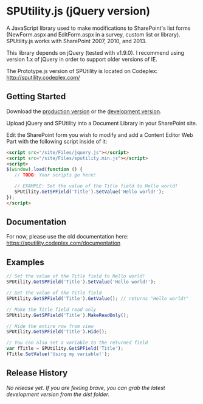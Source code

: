 # SPUtility.js (jQuery version)

A JavaScript library used to make modifications to SharePoint's list forms 
(NewForm.aspx and EditForm.aspx in a survey, custom list or library). 
SPUtility.js works with SharePoint 2007, 2010, and 2013.

This library depends on jQuery (tested with v1.9.0). I recommend using
version 1.x of jQuery in order to support older versions of IE. 

The Prototype.js version of SPUtility is located on Codeplex:
http://sputility.codeplex.com/

## Getting Started
Download the [production version][min] or the [development version][max].

[min]: https://raw.github.com/kitmenke/jquery.sputility/master/dist/sputility.min.js
[max]: https://raw.github.com/kitmenke/jquery.sputility/master/dist/sputility.js

Upload jQuery and SPUtility into a Document Library in your SharePoint site.

Edit the SharePoint form you wish to modify and add a Content Editor Web Part 
with the following script inside of it:

```html
<script src="/site/Files/jquery.js"></script>
<script src="/site/Files/sputility.min.js"></script>
<script>
$(window).load(function () {
   // TODO: Your scripts go here!

   // EXAMPLE: Set the value of the Title field to Hello world!
   SPUtility.GetSPField('Title').SetValue('Hello world!');
});
</script>
```

## Documentation
For now, please use the old documentation here:
https://sputility.codeplex.com/documentation

## Examples
```javascript
// Set the value of the Title field to Hello world!
SPUtility.GetSPField('Title').SetValue('Hello world!');

// Get the value of the Title field
SPUtility.GetSPField('Title').GetValue(); // returns "Hello world!"

// Make the Title field read only
SPUtility.GetSPField('Title').MakeReadOnly();

// Hide the entire row from view
SPUtility.GetSPField('Title').Hide();

// You can also set a variable to the returned field
var fTitle = SPUtility.GetSPField('Title');
fTitle.SetValue('Using my variable!');
```

## Release History
_No release yet. If you are feeling brave, you can grab the latest development
version from the dist folder._
